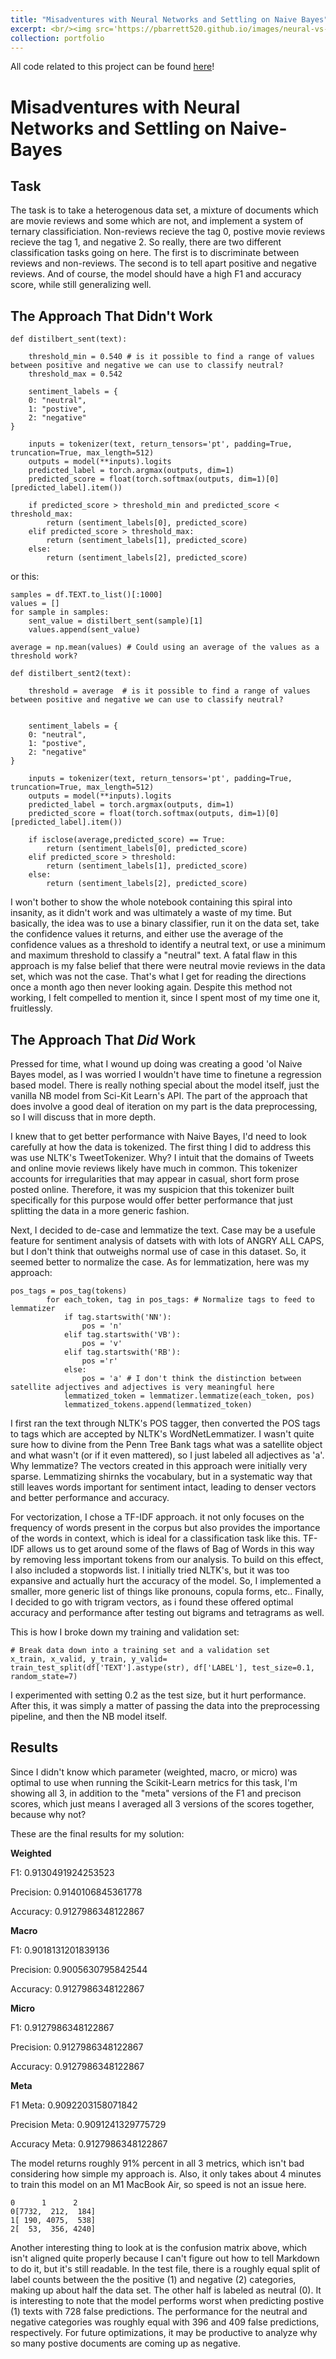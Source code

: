 ```yaml
---
title: "Misadventures with Neural Networks and Settling on Naive Bayes"
excerpt: <br/><img src='https://pbarrett520.github.io/images/neural-vs-nb.png'>
collection: portfolio
---
```

All code related to this project can be found [here](https://github.com/pbarrett520/ternary_sentiment_analysis)!

# Misadventures with Neural Networks and Settling on Naive-Bayes

## Task

The task is to take a heterogenous data set, a mixture of documents which are movie reviews and some which are not, and implement a system of ternary classificiation. Non-reviews recieve the tag 0, postive movie reviews recieve the tag 1, and negative 2. So really, there are two different classification tasks going on here. The first is to discriminate between reviews and non-reviews. The second is to tell apart positive and negative reviews. And of course, the model should have a high F1 and accuracy score, while still generalizing well.

## The Approach That Didn't Work

```python3
def distilbert_sent(text):
    
    threshold_min = 0.540 # is it possible to find a range of values between positive and negative we can use to classify neutral?
    threshold_max = 0.542

    sentiment_labels = {
    0: "neutral",
    1: "postive",
    2: "negative"
}

    inputs = tokenizer(text, return_tensors='pt', padding=True, truncation=True, max_length=512)
    outputs = model(**inputs).logits
    predicted_label = torch.argmax(outputs, dim=1)
    predicted_score = float(torch.softmax(outputs, dim=1)[0][predicted_label].item())
    
    if predicted_score > threshold_min and predicted_score < threshold_max:
        return (sentiment_labels[0], predicted_score)
    elif predicted_score > threshold_max:
        return (sentiment_labels[1], predicted_score)
    else:
        return (sentiment_labels[2], predicted_score)
```
or this:
```python3
samples = df.TEXT.to_list()[:1000]
values = []
for sample in samples:
    sent_value = distilbert_sent(sample)[1]
    values.append(sent_value)

average = np.mean(values) # Could using an average of the values as a threshold work?

def distilbert_sent2(text):
    
    threshold = average  # is it possible to find a range of values between positive and negative we can use to classify neutral?
    

    sentiment_labels = {
    0: "neutral",
    1: "postive",
    2: "negative"
}

    inputs = tokenizer(text, return_tensors='pt', padding=True, truncation=True, max_length=512)
    outputs = model(**inputs).logits
    predicted_label = torch.argmax(outputs, dim=1)
    predicted_score = float(torch.softmax(outputs, dim=1)[0][predicted_label].item())
    
    if isclose(average,predicted_score) == True:
        return (sentiment_labels[0], predicted_score)
    elif predicted_score > threshold:
        return (sentiment_labels[1], predicted_score)
    else:
        return (sentiment_labels[2], predicted_score)

```
I won't bother to show the whole notebook containing this spiral into insanity, as it didn't work and was ultimately a waste of my time. But basically, the idea was to use a binary classifier, run it on the data set, take the confidence values it returns, and either use the average of the confidence values as a threshold to identify a neutral text, or use a minimum and maximum threshold to classify a "neutral" text. A fatal flaw in this approach is my false belief that there were neutral movie reviews in the data set, which was not the case. That's what I get for reading the directions once a month ago then never looking again. Despite this method not working, I felt compelled to mention it, since I spent most of my time one it, fruitlessly.

## The Approach That *Did* Work

Pressed for time, what I wound up doing was creating a good 'ol Naive Bayes model, as I was worried I wouldn't have time to finetune a regression based model. There is really nothing special about the model itself, just the vanilla NB model from Sci-Kit Learn's API. The part of the approach that does involve a good deal of iteration on my part is the data preprocessing, so I will discuss that in more depth.

I knew that to get better performance with Naive Bayes, I'd need to look carefully at how the data is tokenized. The first thing I did to address this was use NLTK's TweetTokenizer. Why? I intuit that the domains of Tweets and online movie reviews likely have much in common. This tokenizer accounts for irregularities that may appear in casual, short form prose posted online. Therefore, it was my suspicion that this tokenizer built specifically for this purpose would offer better performance that just splitting the data in a more generic fashion.

Next, I decided to de-case and lemmatize the text. Case may be a usefule feature for sentiment analysis of datsets with with lots of ANGRY ALL CAPS, but I don't think that outweighs normal use of case in this dataset. So, it seemed better to normalize the case. As for lemmatization, here was my approach:

```python3
pos_tags = pos_tag(tokens)
        for each_token, tag in pos_tags: # Normalize tags to feed to lemmatizer
            if tag.startswith('NN'):
                pos = 'n'
            elif tag.startswith('VB'):
                pos = 'v'
            elif tag.startswith('RB'):
                pos ='r'
            else:
                pos = 'a' # I don't think the distinction between satellite adjectives and adjectives is very meaningful here
            lemmatized_token = lemmatizer.lemmatize(each_token, pos)
            lemmatized_tokens.append(lemmatized_token)

```

I first ran the text through NLTK's POS tagger, then converted the POS tags to tags which are accepted by NLTK's WordNetLemmatizer. I wasn't quite sure how to divine from the Penn Tree Bank tags what was a satellite object and what wasn't (or if it even mattered), so I just labeled all adjectives as 'a'. Why lemmatize? The vectors created in this approach were initially very sparse. Lemmatizing shirnks the vocabulary, but in a systematic way that still leaves words important for sentiment intact, leading to denser vectors and better performance and accuracy.

For vectorization, I chose a TF-IDF approach. it not only focuses on the frequency of words present in the corpus but also provides the importance of the words in context, which is ideal for a classification task like this. TF-IDF allows us to get around some of the flaws of Bag of Words in this way by removing less important tokens from our analysis. To build on this effect, I also included a stopwords list. I initially tried NLTK's, but it was too expansive and actually hurt the accuracy of the model. So, I implemented a smaller, more generic list of things like pronouns, copula forms, etc.. Finally, I decided to go with trigram vectors, as i found these offered optimal accuracy and performance after testing out bigrams and tetragrams as well.

This is how I broke down my training and validation set:

```python3
# Break data down into a training set and a validation set
x_train, x_valid, y_train, y_valid= train_test_split(df['TEXT'].astype(str), df['LABEL'], test_size=0.1, random_state=7)

```

I experimented with setting 0.2 as the test size, but it hurt performance. After this, it was simply a matter of passing the data into the preprocessing pipeline, and then the NB model itself.

## Results

Since I didn't know which parameter (weighted, macro, or micro) was optimal to use when running the Scikit-Learn metrics for this task, I'm showing all 3, in addition to the "meta" versions of the F1 and precison scores, which just means I averaged all 3 versions of the scores together, because why not?

These are the final results for my solution:

**Weighted**

F1: 0.9130491924253523

Precision: 0.9140106845361778

Accuracy: 0.9127986348122867

**Macro**

F1: 0.9018131201839136

Precision: 0.9005630795842544

Accuracy: 0.9127986348122867

**Micro**

F1: 0.9127986348122867

Precision: 0.9127986348122867

Accuracy: 0.9127986348122867

**Meta**

F1 Meta: 0.9092203158071842

Precision Meta: 0.9091241329775729

Accuracy Meta: 0.9127986348122867

The model returns roughly 91% percent in all 3 metrics, which isn't bad considering how simple my approach is. Also, it only takes about 4 minutes to train this model on an M1 MacBook Air, so speed is not an issue here.

```python3
0      1      2
0[7732,  212,  184]
1[ 190, 4075,  538]
2[  53,  356, 4240]

```

Another interesting thing to look at is the confusion matrix above, which isn't aligned quite properly because I can't figure out how to tell Markdown to do it, but it's still readable. In the test file, there is a roughly equal split of label counts between the the positive (1) and negative (2) categories, making up about half the data set. The other half is labeled as neutral (0). It is interesting to note that the model performs worst when predicting postive (1) texts with 728 false predictions. The performance for the neutral and negative categories was roughly equal with 396 and 409 false predictions, respectively. For future optimizations, it may be productive to analyze why so many postive documents are coming up as negative.
